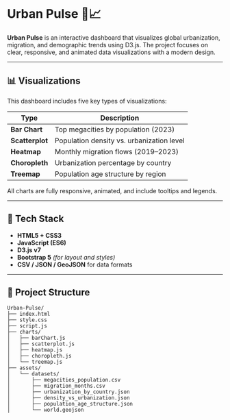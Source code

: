 # Urban Pulse 🌆📈

**Urban Pulse** is an interactive dashboard that visualizes global urbanization, migration, and demographic trends using D3.js. The project focuses on clear, responsive, and animated data visualizations with a modern design.


---

## 📊 Visualizations

This dashboard includes five key types of visualizations:

| Type            | Description                                    |
|-----------------|------------------------------------------------|
| **Bar Chart**   | Top megacities by population (2023)           |
| **Scatterplot** | Population density vs. urbanization level     |
| **Heatmap**     | Monthly migration flows (2019–2023)           |
| **Choropleth**  | Urbanization percentage by country            |
| **Treemap**     | Population age structure by region            |

All charts are fully responsive, animated, and include tooltips and legends.

---

## 🧰 Tech Stack

- **HTML5 + CSS3**
- **JavaScript (ES6)**
- **D3.js v7**
- **Bootstrap 5** *(for layout and styles)*
- **CSV / JSON / GeoJSON** for data formats

---

## 📁 Project Structure

```text
Urban-Pulse/
├── index.html
├── style.css
├── script.js
├── charts/
│   ├── barChart.js
│   ├── scatterplot.js
│   ├── heatmap.js
│   ├── choropleth.js
│   └── treemap.js
├── assets/
│   └── datasets/
│       ├── megacities_population.csv
│       ├── migration_months.csv
│       ├── urbanization_by_country.json
│       ├── density_vs_urbanization.json
│       ├── population_age_structure.json
│       └── world.geojson
